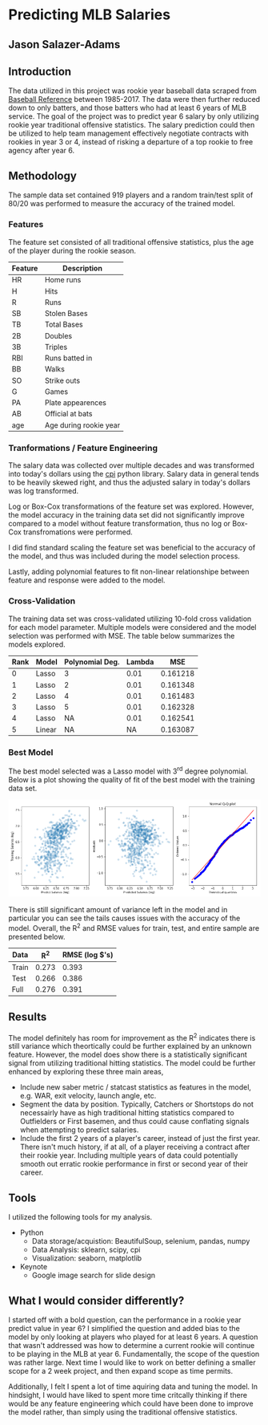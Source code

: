 # **Predicting MLB Salaries**

## Jason Salazer-Adams

## **Introduction**

The data utilized in this project was rookie year baseball data scraped from [Baseball Reference](https://www.baseball-reference.com/) between 1985-2017. The data were then further reduced down to only batters, and those batters who had at least 6 years of MLB service. The goal of the project was to predict year 6 salary by only utilizing rookie year traditional offensive statistics. The salary prediction could then be utilized to help team management effectively negotiate contracts with rookies in year 3 or 4, instead of risking a departure of a top rookie to free agency after year 6.

## **Methodology**

The sample data set contained 919 players and a random train/test split of 80/20 was performed to measure the accuracy of the trained model.  

### **Features**

The feature set consisted of all traditional offensive statistics, plus the age of the player during the rookie season.

|Feature|Description
|---|---|
|HR |Home runs|
|H |Hits|
|R |Runs|
|SB |Stolen Bases|
|TB |Total Bases|
|2B |Doubles|
|3B |Triples|
|RBI |Runs batted in|
|BB |Walks|
|SO |Strike outs|
|G |Games|
|PA |Plate appearences|
|AB |Official at bats|
|age |Age during rookie year|

### **Tranformations / Feature Engineering**

The salary data was collected over multiple decades and was transformed into today's dollars using the [cpi](https://github.com/datadesk/cpi) python library. Salary data in general tends to be heavily skewed right, and thus the adjusted salary in today's dollars was log transformed.

Log or Box-Cox transformations of the feature set was explored. However, the model accuracy in the training data set did not significantly improve compared to a model without feature transformation, thus no log or Box-Cox transfromations were performed.

I did find standard scaling the feature set was beneficial to the accuracy of the model, and thus was included during the model selection process.

Lastly, adding polynomial features to fit non-linear relationshipe between feature and response were added to the model.

### **Cross-Validation**

The training data set was cross-validated utilizing 10-fold cross validation for each model parameter. Multiple models were considered and the model selection was performed with MSE. The table below summarizes the models explored.

|Rank |Model |Polynomial Deg.| Lambda| MSE |
---|---|---|---|---
|0 |Lasso |3 |0.01 |0.161218
|1 |Lasso |2 |0.01 |0.161348
|2 |Lasso |4 |0.01 |0.161483
|3 |Lasso |5 |0.01 |0.162328
|4 |Lasso |NA |0.01 |0.162541
|5 |Linear |NA | NA|0.163087

### **Best Model**

The best model selected was a Lasso model with 3<sup>rd</sup> degree polynomial. Below is a plot showing the quality of fit of the best model with the training data set.

![fit_plot](misc/train_fit.png)

There is still significant amount of variance left in the model and in particular you can see the tails causes issues with the accuracy of the model. Overall, the R<sup>2</sup> and RMSE values for train, test, and entire sample are presented below.

|Data |R<sup>2</sup> |RMSE (log $'s) |
---|---|---|
Train |0.273 |0.393
Test |0.266 |0.386
Full |0.276 |0.391

## **Results**

The model definitely has room for improvement as the R<sup>2</sup> indicates there is still variance which theortically could be further explained by an unknown feature. However, the model does show there is a statistically significant signal from utilizing traditional hitting statistics. The model could be further enhanced by exploring these three main areas,

* Include new saber metric / statcast statistics as features in the model, e.g. WAR, exit velocity, launch angle, etc.  
* Segment the data by position. Typically, Catchers or Shortstops do not necessairly have as high traditional hitting statistics compared to Outfielders or First basemen, and thus could cause conflating signals when attempting to predict salaries.  
* Include the first 2 years of a player's career, instead of just the first year. There isn't much history, if at all, of a player receiving a contract after their rookie year. Including multiple years of data could potentially smooth out erratic rookie performance in first or second year of their career.

## **Tools**

I utilized the following tools for my analysis.

* Python
  * Data storage/acquistion: BeautifulSoup, selenium, pandas, numpy
  * Data Analysis: sklearn, scipy, cpi
  * Visualization: seaborn, matplotlib
* Keynote
  * Google image search for slide design

## **What I would consider differently?**

I started off with a bold question, can the performance in a rookie year predict value in year 6? I simplified the question and added bias to the model by only looking at players who played for at least 6 years. A question that wasn't addressed was how to determine a current rookie will continue to be playing in the MLB at year 6. Fundamentally, the scope of the question was rather large. Next time I would like to work on better defining a smaller scope for a 2 week project, and then expand scope as time permits.

Additionally, I felt I spent a lot of time aquiring data and tuning the model. In hindsight, I would have liked to spent more time critcally thinking if there would be any feature engineering which could have been done to improve the model rather, than simply using the traditional offensive statistics.
